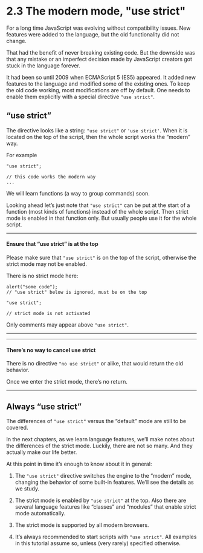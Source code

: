 # 2.3 The modern mode, "use strict"

For a long time JavaScript was evolving without compatibility issues. New features were added to the language, but the old functionality did not change.

That had the benefit of never breaking existing code. But the downside was that any mistake or an imperfect decision made by JavaScript creators got stuck in the language forever.

It had been so until 2009 when ECMAScript 5 (ES5) appeared. It added new features to the language and modified some of the existing ones. To keep the old code working, most modifications are off by default. One needs to enable them explicitly with a special directive `"use strict"`.

## “use strict”

The directive looks like a string: `"use strict"` or `'use strict'`. When it is located on the top of the script, then the whole script works the “modern” way.

For example

```
"use strict";

// this code works the modern way
...
```

We will learn functions (a way to group commands) soon.

Looking ahead let’s just note that `"use strict"` can be put at the start of a function (most kinds of functions) instead of the whole script. Then strict mode is enabled in that function only. But usually people use it for the whole script.

***

#### Ensure that “use strict” is at the top

Please make sure that `"use strict"` is on the top of the script, otherwise the strict mode may not be enabled.

There is no strict mode here:

```
alert("some code");
// "use strict" below is ignored, must be on the top

"use strict";

// strict mode is not activated
```
Only comments may appear above `"use strict"`.

***

***

#### There’s no way to cancel use strict

There is no directive `"no use strict"` or alike, that would return the old behavior.

Once we enter the strict mode, there’s no return.

***

## Always “use strict”

The differences of `"use strict"` versus the “default” mode are still to be covered.

In the next chapters, as we learn language features, we’ll make notes about the differences of the strict mode. Luckily, there are not so many. And they actually make our life better.

At this point in time it’s enough to know about it in general:

1. The `"use strict"` directive switches the engine to the “modern” mode, changing the behavior of some built-in features. We’ll see the details as we study.

2. The strict mode is enabled by `"use strict"` at the top. Also there are several language features like “classes” and “modules” that enable strict mode automatically.

3. The strict mode is supported by all modern browsers.

4. It’s always recommended to start scripts with `"use strict"`. All examples in this tutorial assume so, unless (very rarely) specified otherwise.

